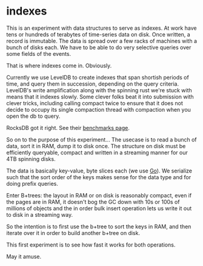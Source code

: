 indexes
=======

This is an experiment with data structures to serve as indexes. At
work have tens or hundreds of terabytes of time-series data on
disk. Once written, a record is immutable. The data is spread over a
few racks of machines with a bunch of disks each. We have to be able
to do very selective queries over some fields of the events.

That is where indexes come in. Obviously.

Currently we use LevelDB to create indexes that span shortish periods
of time, and query them in succession, depending on the query
criteria. LevelDB's write amplification along with the spinning rust
we're stuck with means that it indexes slowly. Some clever folks beat
it into submission with clever tricks, including calling compact twice
to ensure that it does not decide to occupy its single compaction
thread with compaction when you open the db to query.

RocksDB got it right. See their [benchmarks
page](https://github.com/facebook/rocksdb/wiki/Performance-Benchmarks).

So on to the purpose of this experiment... The usecase is to read a
bunch of data, sort it in RAM, dump it to disk once. The structure on
disk must be efficiently queryable, compact and written in a streaming
manner for our 4TB spinning disks.

The data is basically key-value, byte slices each (we use
[Go](http://golang.org)). We serialize such that the sort order of the
keys makes sense for the data type and for doing prefix queries.

Enter B+trees: the layout in RAM or on disk is reasonably compact,
even if the pages are in RAM, it doesn't bog the GC down with 10s or
100s of millions of objects and the in order bulk insert operation
lets us write it out to disk in a streaming way.

So the intention is to first use the b+tree to sort the keys in RAM,
and then iterate over it in order to build another b+tree on disk.

This first experiment is to see how fast it works for both operations.

May it amuse.


